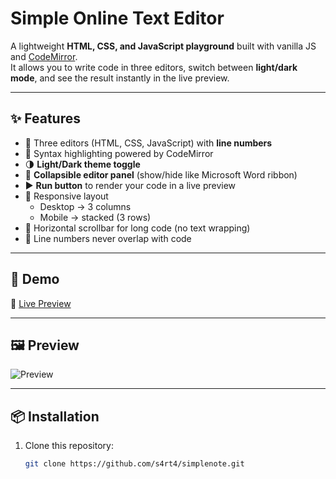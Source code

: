 # Simple Online Text Editor

A lightweight **HTML, CSS, and JavaScript playground** built with vanilla JS and [CodeMirror](https://codemirror.net/).  
It allows you to write code in three editors, switch between **light/dark mode**, and see the result instantly in the live preview.

---

## ✨ Features
- 📝 Three editors (HTML, CSS, JavaScript) with **line numbers**  
- 🎨 Syntax highlighting powered by CodeMirror  
- 🌗 **Light/Dark theme toggle**  
- 📂 **Collapsible editor panel** (show/hide like Microsoft Word ribbon)  
- ▶️ **Run button** to render your code in a live preview  
- 📱 Responsive layout  
  - Desktop → 3 columns  
  - Mobile → stacked (3 rows)  
- 🔧 Horizontal scrollbar for long code (no text wrapping)  
- 🔢 Line numbers never overlap with code  

---

## 🚀 Demo
🔗 [Live Preview](https://s4rt4.github.io/simplenote)

---

## 🖼️ Preview
![Preview](simplenote.png)

---

## 📦 Installation
1. Clone this repository:
   ```bash
   git clone https://github.com/s4rt4/simplenote.git
